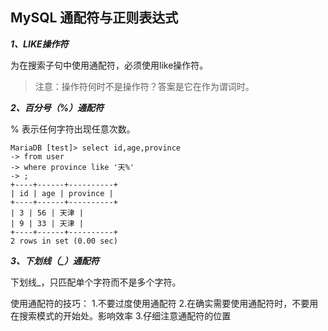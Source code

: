 ## MySQL 通配符与正则表达式

***1、LIKE操作符***

为在搜索子句中使用通配符，必须使用like操作符。

> 注意：操作符何时不是操作符？答案是它在作为谓词时。

***2、百分号（%）通配符***

% 表示任何字符出现任意次数。

```mysql
MariaDB [test]> select id,age,province
-> from user
-> where province like '天%'
-> ;
+----+------+----------+
| id | age | province |
+----+------+----------+
| 3 | 56 | 天津 |
| 9 | 33 | 天津 |
+----+------+----------+
2 rows in set (0.00 sec)
```
***3、下划线（_）通配符***

下划线_，只匹配单个字符而不是多个字符。

使用通配符的技巧：
1.不要过度使用通配符
2.在确实需要使用通配符时，不要用在搜索模式的开始处。影响效率
3.仔细注意通配符的位置



